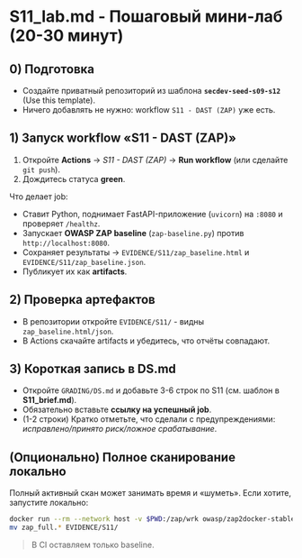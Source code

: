 # S11_lab.md - Пошаговый мини-лаб (20-30 минут)

## 0) Подготовка

- Создайте приватный репозиторий из шаблона **`secdev-seed-s09-s12`** (Use this template).
- Ничего добавлять не нужно: workflow `S11 - DAST (ZAP)` уже есть.

## 1) Запуск workflow «S11 - DAST (ZAP)»

1. Откройте **Actions** → *S11 - DAST (ZAP)* → **Run workflow** (или сделайте `git push`).
2. Дождитесь статуса **green**.

Что делает job:

- Ставит Python, поднимает FastAPI-приложение (`uvicorn`) на `:8080` и проверяет `/healthz`.
- Запускает **OWASP ZAP baseline** (`zap-baseline.py`) против `http://localhost:8080`.
- Сохраняет результаты → `EVIDENCE/S11/zap_baseline.html` и `EVIDENCE/S11/zap_baseline.json`.
- Публикует их как **artifacts**.

## 2) Проверка артефактов

- В репозитории откройте `EVIDENCE/S11/` - видны `zap_baseline.html/json`.
- В Actions скачайте artifacts и убедитесь, что отчёты совпадают.

## 3) Короткая запись в DS.md

- Откройте `GRADING/DS.md` и добавьте 3-6 строк по S11 (см. шаблон в **S11_brief.md**).
- Обязательно вставьте **ссылку на успешный job**.
- (1-2 строки) Кратко отметьте, что сделали с предупреждениями: *исправлено/принято риск/ложное срабатывание*.

## (Опционально) Полное сканирование локально

Полный активный скан может занимать время и «шуметь». Если хотите, запустите локально:

```bash
docker run --rm --network host -v $PWD:/zap/wrk owasp/zap2docker-stable   zap-full-scan.py -t http://localhost:8080 -r zap_full.html -J zap_full.json -d
mv zap_full.* EVIDENCE/S11/
```

> В CI оставляем только baseline.
